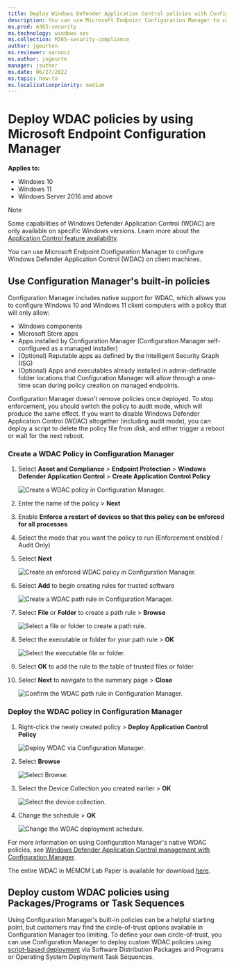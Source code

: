```yaml
---
title: Deploy Windows Defender Application Control policies with Configuration Manager
description: You can use Microsoft Endpoint Configuration Manager to configure Windows Defender Application Control (WDAC). Learn how with this step-by-step guide.
ms.prod: m365-security
ms.technology: windows-sec
ms.collection: M365-security-compliance
author: jgeurten
ms.reviewer: aaroncz
ms.author: jogeurte
manager: jsuther
ms.date: 06/27/2022
ms.topic: how-to
ms.localizationpriority: medium
---
```


# Deploy WDAC policies by using Microsoft Endpoint Configuration Manager

**Applies to:**

- Windows 10
- Windows 11
- Windows Server 2016 and above

> [!NOTE]
> Some capabilities of Windows Defender Application Control (WDAC) are only available on specific Windows versions. Learn more about the [Application Control feature availability](../feature-availability.md).

You can use Microsoft Endpoint Configuration Manager to configure Windows Defender Application Control (WDAC) on client machines.

## Use Configuration Manager's built-in policies

Configuration Manager includes native support for WDAC, which allows you to configure Windows 10 and Windows 11 client computers with a policy that will only allow:

- Windows components
- Microsoft Store apps
- Apps installed by Configuration Manager (Configuration Manager self-configured as a managed installer)
- (Optional) Reputable apps as defined by the Intelligent Security Graph (ISG)
- (Optional) Apps and executables already installed in admin-definable folder locations that Configuration Manager will allow through a one-time scan during policy creation on managed endpoints.

Configuration Manager doesn't remove policies once deployed. To stop enforcement, you should switch the policy to audit mode, which will produce the same effect. If you want to disable Windows Defender Application Control (WDAC) altogether (including audit mode), you can deploy a script to delete the policy file from disk, and either trigger a reboot or wait for the next reboot.

### Create a WDAC Policy in Configuration Manager

1. Select **Asset and Compliance** > **Endpoint Protection** > **Windows Defender Application Control** > **Create Application Control Policy**

    ![Create a WDAC policy in Configuration Manager.](../images/memcm/memcm-create-wdac-policy.jpg)

2. Enter the name of the policy > **Next**
3. Enable **Enforce a restart of devices so that this policy can be enforced for all processes**
4. Select the mode that you want the policy to run (Enforcement enabled / Audit Only)
5. Select **Next**

    ![Create an enforced WDAC policy in Configuration Manager.](../images/memcm/memcm-create-wdac-policy-2.jpg)

6. Select **Add** to begin creating rules for trusted software

    ![Create a WDAC path rule in Configuration Manager.](../images/memcm/memcm-create-wdac-rule.jpg)

7. Select **File** or **Folder** to create a path rule > **Browse**

    ![Select a file or folder to create a path rule.](../images/memcm/memcm-create-wdac-rule-2.jpg)

8. Select the executable or folder for your path rule > **OK**

    ![Select the executable file or folder.](../images/memcm/memcm-create-wdac-rule-3.jpg)

9. Select **OK** to add the rule to the table of trusted files or folder
10. Select **Next** to navigate to the summary page > **Close**

    ![Confirm the WDAC path rule in Configuration Manager.](../images/memcm/memcm-confirm-wdac-rule.jpg)

### Deploy the WDAC policy in Configuration Manager

1. Right-click the newly created policy > **Deploy Application Control Policy**

    ![Deploy WDAC via Configuration Manager.](../images/memcm/memcm-deploy-wdac.jpg)

2. Select **Browse**

    ![Select Browse.](../images/memcm/memcm-deploy-wdac-2.jpg)

3. Select the Device Collection you created earlier > **OK**

    ![Select the device collection.](../images/memcm/memcm-deploy-wdac-3.jpg)

4. Change the schedule > **OK**

    ![Change the WDAC deployment schedule.](../images/memcm/memcm-deploy-wdac-4.jpg)

For more information on using Configuration Manager's native WDAC policies, see [Windows Defender Application Control management with Configuration Manager](/mem/configmgr/protect/deploy-use/use-device-guard-with-configuration-manager).

The entire WDAC in MEMCM Lab Paper is available for download [here](https://download.microsoft.com/download/c/f/d/cfd6227c-8ec4-442d-8c50-825550d412f6/WDAC-Deploy-WDAC-using-MEMCM.pdf).

## Deploy custom WDAC policies using Packages/Programs or Task Sequences

Using Configuration Manager's built-in policies can be a helpful starting point, but customers may find the circle-of-trust options available in Configuration Manager too limiting. To define your own circle-of-trust, you can use Configuration Manager to deploy custom WDAC policies using [script-based deployment](deploy-wdac-policies-with-script.md) via Software Distribution Packages and Programs or Operating System Deployment Task Sequences.
